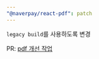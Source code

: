 ```yaml
---
"@naverpay/react-pdf": patch
---
```


`legacy build`를 사용하도록 변경

PR: [pdf 개선 작업](https://github.com/NaverPayDev/pie/pull/142)
